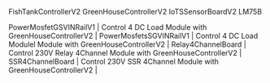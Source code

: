 FishTankControllerV2
GreenHouseControllerV2
IoTSSensorBoardV2 LM75B 

PowerMosfetGSVINRailV1 | Control 4 DC Load Module with GreenHouseControllerV2 |
PowerMosfetsSGVINRailV1 | Control 4 DC Load Modulel Module with GreenHouseControllerV2 |
Relay4ChannelBoard | Control 230V Relay 4Channel Module with GreenHouseControllerV2 |
SSR4ChannelBoard | Control 230V SSR 4Channel Module with GreenHouseControllerV2 |


